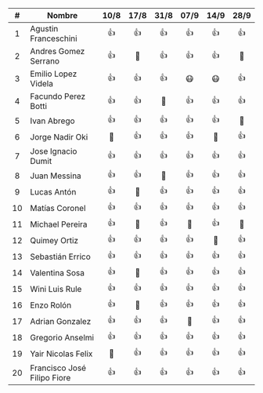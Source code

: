 |  #   | Nombre                      |  10/8   |  17/8   |  31/8   |  07/9   |  14/9   |  28/9   |
| :--: | --------------------------- | :-----: | :-----: | :-----: | :-----: | :-----: | :-----: |
|  1   | Agustin Franceschini        |  :+1:   |  :+1:   |  :+1:   |  :+1:   |  :+1:   |  :+1:   |
|  2   | Andres Gomez Serrano        |  :+1:   | :ghost: |  :+1:   |  :+1:   |  :+1:   | :ghost: |
|  3   | Emilio Lopez Videla         |  :+1:   |  :+1:   |  :+1:   |  :mask: |  :mask: |  :+1:   |
|  4   | Facundo Perez Botti         |  :+1:   |  :+1:   | :ghost: |  :+1:   |  :+1:   |  :+1:   |
|  5   | Ivan Abrego                 |  :+1:   |  :+1:   |  :+1:   |  :+1:   |  :+1:   | :ghost: |
|  6   | Jorge Nadir Oki             | :ghost: |  :+1:   |  :+1:   |  :+1:   | :ghost: |  :+1:   |
|  7   | Jose Ignacio Dumit          |  :+1:   |  :+1:   |  :+1:   |  :+1:   |  :+1:   |  :+1:   |
|  8   | Juan Messina                |  :+1:   |  :+1:   | :ghost: |  :+1:   |  :+1:   |  :+1:   |
|  9   | Lucas Antón                 |  :+1:   | :ghost: |  :+1:   |  :+1:   |  :+1:   |  :+1:   |
|  10  | Matías Coronel              |  :+1:   |  :+1:   |  :+1:   |  :+1:   |  :+1:   |  :+1:   |
|  11  | Michael Pereira             |  :+1:   | :ghost: |  :+1:   | :ghost: |  :+1:   | :ghost: |
|  12  | Quimey Ortiz                |  :+1:   |  :+1:   |  :+1:   |  :+1:   | :ghost: |  :+1:   |
|  13  | Sebastián Errico            |  :+1:   |  :+1:   |  :+1:   |  :+1:   |  :+1:   |  :+1:   |
|  14  | Valentina Sosa              |  :+1:   | :ghost: |  :+1:   |  :+1:   |  :+1:   |  :+1:   |
|  15  | Wini Luis Rule              |  :+1:   |  :+1:   |  :+1:   |  :+1:   |  :+1:   |  :+1:   |
|  16  | Enzo Rolón                  |  :+1:   | :ghost: |  :+1:   |  :+1:   |  :+1:   |  :+1:   |
|  17  | Adrian Gonzalez             |  :+1:   |  :+1:   |  :+1:   | :ghost: |  :+1:   |  :+1:   |
|  18  | Gregorio Anselmi            |  :+1:   |  :+1:   |  :+1:   |  :+1:   |  :+1:   |  :+1:   |
|  19  | Yair Nicolas Felix          | :ghost: |  :+1:   |  :+1:   |  :+1:   |  :+1:   |  :+1:   |
|  20  | Francisco José Filipo Fiore |  :+1:   |  :+1:   |  :+1:   |  :+1:   |  :+1:   |  :+1:   |
